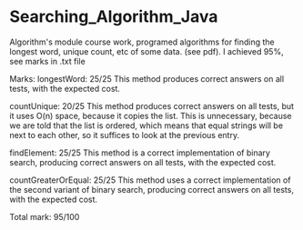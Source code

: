 # Searching_Algorithm_Java
Algorithm's module course work, programed algorithms for finding the longest word, unique count, etc of some data. (see pdf). I achieved 95%, see marks in .txt file

Marks:
longestWord: 25/25
This method produces correct answers on all tests, with the expected cost.

countUnique: 20/25
This method produces correct answers on all tests, but it uses O(n)
space, because it copies the list.  This is unnecessary, because we are
told that the list is ordered, which means that equal strings will be
next to each other, so it suffices to look at the previous entry.

findElement: 25/25
This method is a correct implementation of binary search, producing
correct answers on all tests, with the expected cost.

countGreaterOrEqual: 25/25
This method uses a correct implementation of the second variant of binary
search, producing correct answers on all tests, with the expected cost.

Total mark: 95/100
